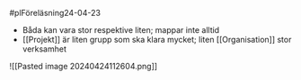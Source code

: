 #plFöreläsning24-04-23 

- Båda kan vara stor respektive liten; mappar inte alltid   
- [[Projekt]] är liten grupp som ska klara mycket; liten [[Organisation]] stor verksamhet

![[Pasted image 20240424112604.png]]